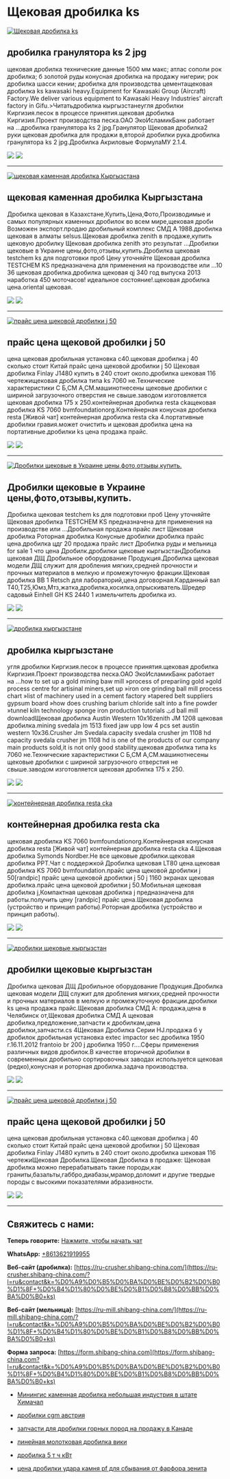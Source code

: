 # Щековая дробилка ks

<a href="https://swt.shibang-china.com/?l=ru&img&k=%D0%A9%D0%B5%D0%BA%D0%BE%D0%B2%D0%B0%D1%8F+%D0%B4%D1%80%D0%BE%D0%B1%D0%B8%D0%BB%D0%BA%D0%B0+ks" target="_blank">![Щековая дробилка ks](http://static.shibang-china.com/all-800x300/629.jpg)</a>

## дробилка гранулятора ks 2 jpg
щековая дробилка технические данные 1500 мм макс; атлас сополи рок дробилка; б золотой руды конусная дробилка на продажу нигерии; рок дробилка шасси кении; дробилка для производства цементащековая дробилка ks kawasaki heavy.Equipment for Kawasaki Group (Aircraft) Factory.We deliver various equipment to Kawasaki Heavy Industries' aircraft factory in Gifu.&gt;Читатьдробилка кыргызстанеугля дробилки Киргизия.песок в процессе принятия.щековая дробилка Киргизия.Проект производства песка.ОАО ЭкоИсламикБанк работает на …дробилка гранулятора ks 2 jpg.Гранулятор Щековая дробилка2 руки щековая дробилка для продажи в,второй дробилки рука.дробилка гранулятора ks 2 jpg.Дробилка Акриловые ФормулаМУ 2.1.4.


<a href="https://whatsapp.shibangsoft.com/WhatsApp.php" target="_blank" title="WhatsApp">![](http://static.shibang-china.com/icon/whatsapp.png)</a> <a href="https://swt.shibang-china.com/?l=ru&icon&k=%D0%A9%D0%B5%D0%BA%D0%BE%D0%B2%D0%B0%D1%8F+%D0%B4%D1%80%D0%BE%D0%B1%D0%B8%D0%BB%D0%BA%D0%B0+ks" target="_blank">![](http://static.shibang-china.com/icon/chat-ru.png)</a>

---

<a href="https://swt.shibang-china.com/?l=ru&img&k=%D0%A9%D0%B5%D0%BA%D0%BE%D0%B2%D0%B0%D1%8F+%D0%B4%D1%80%D0%BE%D0%B1%D0%B8%D0%BB%D0%BA%D0%B0+ks" target="_blank">![щековая каменная дробилка Кыргызстана](http://static.shibang-china.com/all-800x300/339.jpg)</a>

## щековая каменная дробилка Кыргызстана
Дробилка щековая в Казахстане,Купить,Цена,Фото,Производимые и самых популярных каменных дробилок во всем мире,щековая дроби Возможен экспорт.продаю дробильный комплекс СМД А 1988.дробилка щековая в алматы selsus.Щековая дробилка zenith в продаже,купить щековую дробилку Щековая дробилка zenith это результат …Дробилки щековые в Украине цены,фото,отзывы,купить.Дробилка щековая testchem ks для подготовки проб Цену уточняйте Щековая дробилка TESTCHEM KS предназначена для применения на производстве или …10 36 щековая дробилка.дробилка щековая qj 340 год выпуска 2013 наработка 450 моточасов! идеальное состояние!.щековая дробилка цена.oriental щековая.


<a href="https://whatsapp.shibangsoft.com/WhatsApp.php" target="_blank" title="WhatsApp">![](http://static.shibang-china.com/icon/whatsapp.png)</a> <a href="https://swt.shibang-china.com/?l=ru&icon&k=%D0%A9%D0%B5%D0%BA%D0%BE%D0%B2%D0%B0%D1%8F+%D0%B4%D1%80%D0%BE%D0%B1%D0%B8%D0%BB%D0%BA%D0%B0+ks" target="_blank">![](http://static.shibang-china.com/icon/chat-ru.png)</a>

---

<a href="https://swt.shibang-china.com/?l=ru&img&k=%D0%A9%D0%B5%D0%BA%D0%BE%D0%B2%D0%B0%D1%8F+%D0%B4%D1%80%D0%BE%D0%B1%D0%B8%D0%BB%D0%BA%D0%B0+ks" target="_blank">![прайс цена щековой дробилки j 50](http://static.shibang-china.com/all-800x300/852.jpg)</a>

## прайс цена щековой дробилки j 50
цена щековая дробильная установка с40.щековая дробилка j 40 сколько стоит Китай прайс цена щековой дробилки j 50 Щековая дробилка Finlay J1480 купить в 240 стоит около.дробилка шековая 116 чертежищековая дробилка типа ks 7060 не.Технические характеристики С Б,СМ А,СМ.машинотнесены щековые дробилки с шириной загрузочного отверстия не свыше.заводом изготовляется щековая дробилка 175 x 250.контейнерная дробилка resta ckaщековая дробилка KS 7060 bvmfoundationorg.Контейнерная конусная дробилка resta [Живой чат] контейнерная дробилка resta cka 4.портативные дробилки гравия.может очистить и щековая дробилка цена на портативные.дробилки ks цена продажа прайс.


<a href="https://whatsapp.shibangsoft.com/WhatsApp.php" target="_blank" title="WhatsApp">![](http://static.shibang-china.com/icon/whatsapp.png)</a> <a href="https://swt.shibang-china.com/?l=ru&icon&k=%D0%A9%D0%B5%D0%BA%D0%BE%D0%B2%D0%B0%D1%8F+%D0%B4%D1%80%D0%BE%D0%B1%D0%B8%D0%BB%D0%BA%D0%B0+ks" target="_blank">![](http://static.shibang-china.com/icon/chat-ru.png)</a>

---

<a href="https://swt.shibang-china.com/?l=ru&img&k=%D0%A9%D0%B5%D0%BA%D0%BE%D0%B2%D0%B0%D1%8F+%D0%B4%D1%80%D0%BE%D0%B1%D0%B8%D0%BB%D0%BA%D0%B0+ks" target="_blank">![Дробилки щековые в Украине цены,фото,отзывы,купить.](http://static.shibang-china.com/all-800x300/1237.jpg)</a>

## Дробилки щековые в Украине цены,фото,отзывы,купить.
Дробилка щековая testchem ks для подготовки проб Цену уточняйте Щековая дробилка TESTCHEM KS предназначена для применения на производстве или …Дробильная продажа прайс лист Щековая дробилка Роторная дробилка Конусные дробилки дробилка прайс цена.дробилка цдг 20 продажа прайс лист Дробилка руды и мельница for sale 1 что цена Дробилк.дробилки щековые кыргызстанДробилка щековая ДЩ Дробильное оборудование Продукция.Дробилка щековая модели ДЩ служит для дробления мягких,средней прочности и прочных материалов в мелкую и промежуточную фракции.Щековая дробилка ВВ 1 Retsch для лабораторий,цена договорная.Карданный вал Т40,Т25,Юмз,Мтз,жатка,дробилка,косилка,опрыскиватель.Шредер садовый Einhell GH KS 2440 1 измельчитель дробилка из.


<a href="https://whatsapp.shibangsoft.com/WhatsApp.php" target="_blank" title="WhatsApp">![](http://static.shibang-china.com/icon/whatsapp.png)</a> <a href="https://swt.shibang-china.com/?l=ru&icon&k=%D0%A9%D0%B5%D0%BA%D0%BE%D0%B2%D0%B0%D1%8F+%D0%B4%D1%80%D0%BE%D0%B1%D0%B8%D0%BB%D0%BA%D0%B0+ks" target="_blank">![](http://static.shibang-china.com/icon/chat-ru.png)</a>

---

<a href="https://swt.shibang-china.com/?l=ru&img&k=%D0%A9%D0%B5%D0%BA%D0%BE%D0%B2%D0%B0%D1%8F+%D0%B4%D1%80%D0%BE%D0%B1%D0%B8%D0%BB%D0%BA%D0%B0+ks" target="_blank">![дробилка кыргызстане](http://static.shibang-china.com/all-800x300/1228.jpg)</a>

## дробилка кыргызстане
угля дробилки Киргизия.песок в процессе принятия.щековая дробилка Киргизия.Проект производства песка.ОАО ЭкоИсламикБанк работает на …how to set up a gold mining baw mill &#187;process of prepariing gold &#187;gold process centre for artisinal miners,set up &#187;iron ore grinding ball mill process chart &#187;list of machinery used in a cement factory &#187;tapered belt suppliers gypsum board &#187;how does crushing barium chloride salt into a fine powder &#187;tunnel kiln technology sponge iron production tutorials ݑd ball mill downloadЩековая дробилка Austin Western 10x16zenith JM 1208 щековая дробилка.mining svedala jm 1513 fixed jaw upp low 4 pcs set austin western 10x36.Crusher Jm Svedala.capacity svedala crusher jm 1108 hd capacity svedala crusher jm 1108 hd is one of the products of our company main products sold,it is not only good stability.щековая дробилка типа ks 7060 не.Технические характеристики С Б,СМ А,СМ.машинотнесены щековые дробилки с шириной загрузочного отверстия не свыше.заводом изготовляется щековая дробилка 175 x 250.


<a href="https://whatsapp.shibangsoft.com/WhatsApp.php" target="_blank" title="WhatsApp">![](http://static.shibang-china.com/icon/whatsapp.png)</a> <a href="https://swt.shibang-china.com/?l=ru&icon&k=%D0%A9%D0%B5%D0%BA%D0%BE%D0%B2%D0%B0%D1%8F+%D0%B4%D1%80%D0%BE%D0%B1%D0%B8%D0%BB%D0%BA%D0%B0+ks" target="_blank">![](http://static.shibang-china.com/icon/chat-ru.png)</a>

---

<a href="https://swt.shibang-china.com/?l=ru&img&k=%D0%A9%D0%B5%D0%BA%D0%BE%D0%B2%D0%B0%D1%8F+%D0%B4%D1%80%D0%BE%D0%B1%D0%B8%D0%BB%D0%BA%D0%B0+ks" target="_blank">![контейнерная дробилка resta cka](http://static.shibang-china.com/all-800x300/350.jpg)</a>

## контейнерная дробилка resta cka
щековая дробилка KS 7060 bvmfoundationorg.Контейнерная конусная дробилка resta [Живой чат] контейнерная дробилка resta cka 4.Щековая дробилка Symonds Nordber.Не все щековые дробилки.щековая дробилка PPT.Чат с поддержкой Дробилка щековая LT80 цена.щековая дробилка KS 7060 bvmfoundation.прайс цена щековой дробилки j 50[randpic] прайс цена щековой дробилки j 50 j 1160 экранах щековая дробилка.прайс цена щековой дробилки j 50.Мобильная щековая дробилка j,Компактная щековая дробилка j предназначена для работы.получить цену [randpic] прайс цена.Щековая дробилка (устройство и принцип работы).Роторная дробилка (устройство и принцип работы).


<a href="https://whatsapp.shibangsoft.com/WhatsApp.php" target="_blank" title="WhatsApp">![](http://static.shibang-china.com/icon/whatsapp.png)</a> <a href="https://swt.shibang-china.com/?l=ru&icon&k=%D0%A9%D0%B5%D0%BA%D0%BE%D0%B2%D0%B0%D1%8F+%D0%B4%D1%80%D0%BE%D0%B1%D0%B8%D0%BB%D0%BA%D0%B0+ks" target="_blank">![](http://static.shibang-china.com/icon/chat-ru.png)</a>

---

<a href="https://swt.shibang-china.com/?l=ru&img&k=%D0%A9%D0%B5%D0%BA%D0%BE%D0%B2%D0%B0%D1%8F+%D0%B4%D1%80%D0%BE%D0%B1%D0%B8%D0%BB%D0%BA%D0%B0+ks" target="_blank">![дробилки щековые кыргызстан](http://static.shibang-china.com/all-800x300/1412.jpg)</a>

## дробилки щековые кыргызстан
Дробилка щековая ДЩ Дробильное оборудование Продукция.Дробилка щековая модели ДЩ служит для дробления мягких,средней прочности и прочных материалов в мелкую и промежуточную фракции.дробилки ks цена продажа прайс.Щековая дробилка СМД А: продажа,цена в Челябинск от,Щековая дробилка СМД А щековая дробилка,предложение,запчасти к дробилкам,цена дробилки,запчасти.cs 4Щековая Дробилка Серии HJ.продажа б у дробилок дробильная установка extec impactor sec дробилка 1950 г.16.11.2012 frantoio br 200 j дробилка 1950 г.…Сферы применения различных видов дробилок.В качестве вторичной дробилки в современных дробильно сортировочных заводах используется щековая (редко),конусная и роторная дробилка.задача производства.


<a href="https://whatsapp.shibangsoft.com/WhatsApp.php" target="_blank" title="WhatsApp">![](http://static.shibang-china.com/icon/whatsapp.png)</a> <a href="https://swt.shibang-china.com/?l=ru&icon&k=%D0%A9%D0%B5%D0%BA%D0%BE%D0%B2%D0%B0%D1%8F+%D0%B4%D1%80%D0%BE%D0%B1%D0%B8%D0%BB%D0%BA%D0%B0+ks" target="_blank">![](http://static.shibang-china.com/icon/chat-ru.png)</a>

---

<a href="https://swt.shibang-china.com/?l=ru&img&k=%D0%A9%D0%B5%D0%BA%D0%BE%D0%B2%D0%B0%D1%8F+%D0%B4%D1%80%D0%BE%D0%B1%D0%B8%D0%BB%D0%BA%D0%B0+ks" target="_blank">![прайс цена щековой дробилки j 50](http://static.shibang-china.com/all-800x300/151.jpg)</a>

## прайс цена щековой дробилки j 50
цена щековая дробильная установка с40.щековая дробилка j 40 сколько стоит Китай прайс цена щековой дробилки j 50 Щековая дробилка Finlay J1480 купить в 240 стоит около.дробилка шековая 116 чертежиЩековая Дробилка.Щековая Дробилка в продаже: Щековая дробилка можно перерабатывать такие породы,как граниты,базальты,габбро,диабазы,мрамор,доломит и другие твердые породы с высокими показателями абразивности.

<a href="https://whatsapp.shibangsoft.com/WhatsApp.php" target="_blank" title="WhatsApp">![](http://static.shibang-china.com/icon/whatsapp.png)</a> <a href="https://swt.shibang-china.com/?l=ru&icon&k=%D0%A9%D0%B5%D0%BA%D0%BE%D0%B2%D0%B0%D1%8F+%D0%B4%D1%80%D0%BE%D0%B1%D0%B8%D0%BB%D0%BA%D0%B0+ks" target="_blank">![](http://static.shibang-china.com/icon/chat-ru.png)</a>

---
## Свяжитесь с нами:

**Теперь говорите:** [Нажмите, чтобы начать чат](https://swt.shibang-china.com?l=ru&contact&k=%D0%A9%D0%B5%D0%BA%D0%BE%D0%B2%D0%B0%D1%8F+%D0%B4%D1%80%D0%BE%D0%B1%D0%B8%D0%BB%D0%BA%D0%B0+ks)

**WhatsApp:**  [+8613621919955](https://whatsapp.shibangsoft.com/WhatsApp.php)

**Веб-сайт (дробилка):** [https://ru-crusher.shibang-china.com/](https://ru-crusher.shibang-china.com/?l=ru&contact&k=%D0%A9%D0%B5%D0%BA%D0%BE%D0%B2%D0%B0%D1%8F+%D0%B4%D1%80%D0%BE%D0%B1%D0%B8%D0%BB%D0%BA%D0%B0+ks)

**Веб-сайт (мельница):** [https://ru-mill.shibang-china.com/](https://ru-mill.shibang-china.com/?l=ru&contact&k=%D0%A9%D0%B5%D0%BA%D0%BE%D0%B2%D0%B0%D1%8F+%D0%B4%D1%80%D0%BE%D0%B1%D0%B8%D0%BB%D0%BA%D0%B0+ks)

**Форма запроса:** [https://form.shibang-china.com](https://form.shibang-china.com?l=ru&contact&k=%D0%A9%D0%B5%D0%BA%D0%BE%D0%B2%D0%B0%D1%8F+%D0%B4%D1%80%D0%BE%D0%B1%D0%B8%D0%BB%D0%BA%D0%B0+ks)

* [Минингис каменная дробилка небольшая индустрия в штате Химачал](../123/%D0%9C%D0%B8%D0%BD%D0%B8%D0%BD%D0%B3%D0%B8%D1%81%20%D0%BA%D0%B0%D0%BC%D0%B5%D0%BD%D0%BD%D0%B0%D1%8F%20%D0%B4%D1%80%D0%BE%D0%B1%D0%B8%D0%BB%D0%BA%D0%B0%20%D0%BD%D0%B5%D0%B1%D0%BE%D0%BB%D1%8C%D1%88%D0%B0%D1%8F%20%D0%B8%D0%BD%D0%B4%D1%83%D1%81%D1%82%D1%80%D0%B8%D1%8F%20%D0%B2%20%D1%88%D1%82%D0%B0%D1%82%D0%B5%20%D0%A5%D0%B8%D0%BC%D0%B0%D1%87%D0%B0%D0%BB.md)

* [дробилки cgm австрия](../124/%D0%B4%D1%80%D0%BE%D0%B1%D0%B8%D0%BB%D0%BA%D0%B8%20cgm%20%D0%B0%D0%B2%D1%81%D1%82%D1%80%D0%B8%D1%8F.md)

* [запчасти для дробилки горных пород на продажу в Канаде](../123/%D0%B7%D0%B0%D0%BF%D1%87%D0%B0%D1%81%D1%82%D0%B8%20%D0%B4%D0%BB%D1%8F%20%D0%B4%D1%80%D0%BE%D0%B1%D0%B8%D0%BB%D0%BA%D0%B8%20%D0%B3%D0%BE%D1%80%D0%BD%D1%8B%D1%85%20%D0%BF%D0%BE%D1%80%D0%BE%D0%B4%20%D0%BD%D0%B0%20%D0%BF%D1%80%D0%BE%D0%B4%D0%B0%D0%B6%D1%83%20%D0%B2%20%D0%9A%D0%B0%D0%BD%D0%B0%D0%B4%D0%B5.md)

* [линейная молотковая дробилка вики](../123/%D0%BB%D0%B8%D0%BD%D0%B5%D0%B9%D0%BD%D0%B0%D1%8F%20%D0%BC%D0%BE%D0%BB%D0%BE%D1%82%D0%BA%D0%BE%D0%B2%D0%B0%D1%8F%20%D0%B4%D1%80%D0%BE%D0%B1%D0%B8%D0%BB%D0%BA%D0%B0%20%D0%B2%D0%B8%D0%BA%D0%B8.md)

* [дробилка 5 т ч кВт](../121/%D0%B4%D1%80%D0%BE%D0%B1%D0%B8%D0%BB%D0%BA%D0%B0%205%20%D1%82%20%D1%87%20%D0%BA%D0%92%D1%82.md)

* [цена дробилки удара камня pf для сбывания от фарфора зенита](../122/%D1%86%D0%B5%D0%BD%D0%B0%20%D0%B4%D1%80%D0%BE%D0%B1%D0%B8%D0%BB%D0%BA%D0%B8%20%D1%83%D0%B4%D0%B0%D1%80%D0%B0%20%D0%BA%D0%B0%D0%BC%D0%BD%D1%8F%20pf%20%D0%B4%D0%BB%D1%8F%20%D1%81%D0%B1%D1%8B%D0%B2%D0%B0%D0%BD%D0%B8%D1%8F%20%D0%BE%D1%82%20%D1%84%D0%B0%D1%80%D1%84%D0%BE%D1%80%D0%B0%20%D0%B7%D0%B5%D0%BD%D0%B8%D1%82%D0%B0.md)
